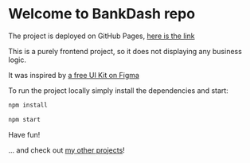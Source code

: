 # Welcome to BankDash repo

The project is deployed on GitHub Pages, [here is the link](https://coderabbid.github.io/bank-dash)

This is a purely frontend project, so it does not displaying any business logic.

It was inspired by [a free UI Kit on Figma](https://www.figma.com/community/file/1323695683687017923/bankdash-dashboard-ui-kit-admin-template-dashboard-admin-dashboard)

To run the project locally simply install the dependencies and start:

```sh
npm install
```

```sh
npm start
```

Have fun!

... and check out [my other projects](https://coderabbid.github.io/portfolio/#projects)!
